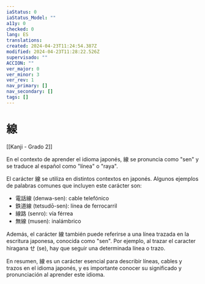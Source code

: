 ```yaml
---
iaStatus: 0
iaStatus_Model: ""
a11y: 0
checked: 0
lang: ES
translations: 
created: 2024-04-23T11:24:54.387Z
modified: 2024-04-23T11:28:22.526Z
supervisado: ""
ACCION: ""
ver_major: 0
ver_minor: 3
ver_rev: 1
nav_primary: []
nav_secondary: []
tags: []
---
```

# 線

[[Kanji - Grado 2]]

En el contexto de aprender el idioma japonés, 線 se pronuncia como "sen" y se traduce al español como "línea" o "raya". 

El carácter 線 se utiliza en distintos contextos en japonés. Algunos ejemplos de palabras comunes que incluyen este carácter son:

- 電話線 (denwa-sen): cable telefónico
- 鉄道線 (tetsudō-sen): línea de ferrocarril
- 線路 (senro): vía férrea
- 無線 (musen): inalámbrico

Además, el carácter 線 también puede referirse a una línea trazada en la escritura japonesa, conocida como "sen". Por ejemplo, al trazar el caracter hiragana せ (se), hay que seguir una determinada línea o trazo. 

En resumen, 線 es un carácter esencial para describir líneas, cables y trazos en el idioma japonés, y es importante conocer su significado y pronunciación al aprender este idioma.
